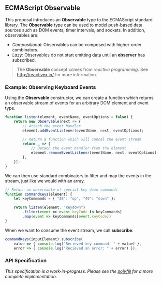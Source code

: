 ## ECMAScript Observable ##

This proposal introduces an **Observable** type to the ECMAScript standard library.
The **Observable** type can be used to model push-based data sources such as DOM
events, timer intervals, and sockets.  In addition, observables are:

- *Compositional*: Observables can be composed with higher-order combinators.
- *Lazy*: Observables do not start emitting data until an **observer** has subscribed.

> The **Observable** concept comes from *reactive programming*.  See http://reactivex.io/
> for more information.

### Example: Observing Keyboard Events ###

Using the **Observable** constructor, we can create a function which returns an
observable stream of events for an arbitrary DOM element and event type.

```js
function listen(element, eventName, eventOptions = false) {
    return new Observable(next => {
        // Attach the event handler
        element.addEventListener(eventName, next, eventOptions);

        // Return a function which will cancel the event stream
        return _ => {
            // Detach the event handler from the element
            element.removeEventListener(eventName, next, eventOptions);
        };
    });
}
```

We can then use standard combinators to filter and map the events in the stream,
just like we would with an array.

```js
// Return an observable of special key down commands
function commandKeys(element) {
    let keyCommands = { "38": "up", "40": "down" };

    return listen(element, "keydown")
        .filter(event => event.keyCode in keyCommands)
        .map(event => keyCommands[event.keyCode])
}
```

When we want to consume the event stream, we call **subscribe**:

```js
commandKeys(inputElement).subscribe(
    value => { console.log("Recieved key command: " + value) },
    error => { console.log("Recieved an error: " + error) });
```

### API Specification ###

*This specification is a work-in-progress.  Please see the [polyfill](src/Observable.js)
for a more complete implementation.*
